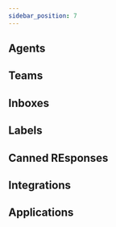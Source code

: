 ```yaml
---
sidebar_position: 7
---
```



## Agents
## Teams
## Inboxes
## Labels
## Canned REsponses
## Integrations
## Applications



  


